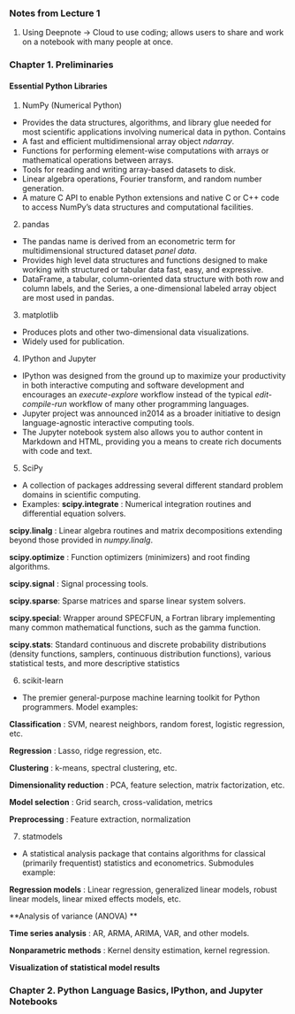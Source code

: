 ### Notes from Lecture 1

1. Using Deepnote
-> Cloud to use coding; allows users to share and work on a notebook with many people at once.


### Chapter 1. Preliminaries

#### Essential Python Libraries 
1. NumPy (Numerical Python)
- Provides the data structures, algorithms, and library glue needed for most scientific applications involving numerical data in python.
Contains 
-	A fast and efficient multidimensional array object *ndarray*. 
-	Functions for performing element-wise computations with arrays or mathematical operations between arrays.
-	Tools for reading and writing array-based datasets to disk.
-	Linear algebra operations, Fourier transform, and random number generation.
-	A mature C API to enable Python extensions and native C or C++ code to access NumPy’s data structures and computational facilities.
2. pandas
- The pandas name is derived from an econometric term for multidimensional structured dataset *panel data*.
- Provides high level data structures and functions designed to make working with structured or tabular data fast, easy, and expressive.
- DataFrame, a tabular, column-oriented data structure with both row and column labels, and the
Series, a one-dimensional labeled array object are most used in pandas.
3. matplotlib
- Produces plots and other two-dimensional data visualizations. 
- Widely used for publication.
4. IPython and Jupyter
-  IPython was designed from the ground up to maximize your productivity in both interactive computing and software development and encourages an *execute-explore* workflow instead of the typical *edit-compile-run* workflow of many other programming languages. 
- Jupyter project was announced in2014 as a broader initiative to design language-agnostic interactive computing tools.
- The Jupyter notebook system also allows you to author content in Markdown and HTML, providing you a means to create rich documents with code and text.
5. SciPy
- A collection of packages addressing several different standard problem domains in scientific computing.
- Examples:
**scipy.integrate** : Numerical integration routines and differential equation solvers.

**scipy.linalg** : Linear algebra routines and matrix decompositions extending beyond those provided
in *numpy.linalg*.

**scipy.optimize** : Function optimizers (minimizers) and root finding algorithms.

**scipy.signal** : Signal processing tools.

**scipy.sparse**: Sparse matrices and sparse linear system solvers.

**scipy.special**: Wrapper around SPECFUN, a Fortran library implementing many common mathematical functions, such as the gamma function.

**scipy.stats**: Standard continuous and discrete probability distributions (density functions, samplers, continuous distribution functions), various statistical tests, and more descriptive statistics

6. scikit-learn
- The premier general-purpose machine learning toolkit for Python programmers. 
Model examples: 

**Classification** : SVM, nearest neighbors, random forest, logistic regression, etc.

**Regression** : Lasso, ridge regression, etc.

**Clustering** : k-means, spectral clustering, etc.

**Dimensionality reduction** : PCA, feature selection, matrix factorization, etc.

**Model selection** : Grid search, cross-validation, metrics

**Preprocessing** : Feature extraction, normalization

7. statmodels
- A statistical analysis package that contains algorithms for classical (primarily frequentist) statistics and econometrics. Submodules example: 

**Regression models** : Linear regression, generalized linear models, robust linear models, linear mixed effects models, etc.

**Analysis of variance (ANOVA) **

**Time series analysis** : AR, ARMA, ARIMA, VAR, and other models.

**Nonparametric methods** : Kernel density estimation, kernel regression.

**Visualization of statistical model results**

####

### Chapter 2. Python Language Basics, IPython, and Jupyter Notebooks
